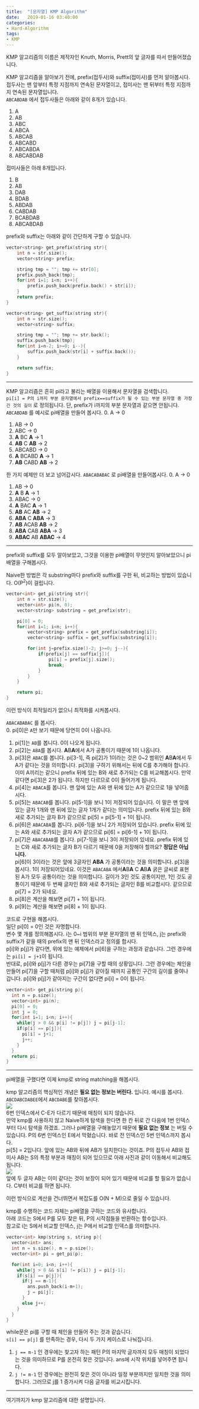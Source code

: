 ```yaml
---
title:  "[문자열] KMP Algorithm"
date:   2019-01-16 03:40:00
categories:
- Hard-Algorithm
tags:
- KMP
---
```


KMP 알고리즘의 이름은 제작자인 Knuth, Morris, Prett의 앞 글자를 따서 만들어졌습니다.

KMP 알고리즘을 알아보기 전에, prefix(접두사)와 suffix(접미사)를 먼저 알아봅시다.<br>
접두사는 맨 앞부터 특정 지점까지 연속된 문자열이고, 접미사는 맨 뒤부터 특정 지점까지 연속된 문자열입니다.<br>
`ABCABDAB` 에서 접두사들은 아래와 같이 8개가 있습니다.
1. A
2. AB
3. ABC
4. ABCA
5. ABCAB
6. ABCABD
7. ABCABDA
8. ABCABDAB

접미사들은 아래 8개입니다.
1. B
2. AB
3. DAB
4. BDAB
5. ABDAB
6. CABDAB
7. BCABDAB
8. ABCABDAB

prefix와 suffix는 아래와 같이 간단하게 구할 수 있습니다.
```cpp
vector<string> get_prefix(string str){
	int n = str.size();
	vector<string> prefix;

	string tmp = ""; tmp += str[0];
	prefix.push_back(tmp);
	for(int i=1; i<n; i++){
		prefix.push_back(prefix.back() + str[i]);
	}
	return prefix;
}

vector<string> get_suffix(string str){
	int n = str.size();
	vector<string> suffix;

	string tmp = ""; tmp += str.back();
	suffix.push_back(tmp);
	for(int i=n-2; i>=0; i--){
		suffix.push_back(str[i] + suffix.back());
	}

	return suffix;
}
```

<hr>

KMP 알고리즘은 흔히 pi라고 불리는 배열을 이용해서 문자열을 검색합니다.<br>
`pi[i] = P의 i까지 부분 문자열에서 prefix==suffix가 될 수 있는 부분 문자열 중 가장 긴 것의 길이` 로 정의됩니다. 단, prefix가 i까지의 부분 문자열과 같으면 안됩니다.<br>
`ABCABDAB` 를 예시로 pi배열을 만들어 봅시다.
0. A -&gt; 0
1. AB -&gt; 0
2. ABC -&gt; 0
3. **A** BC **A** -&gt; 1
4. **AB** C **AB** -&gt; 2
5. ABCABD -&gt; 0
6. **A** BCABD **A** -&gt; 1
7. **AB** CABD **AB** -&gt; 2

한 가지 예제만 더 보고 넘어갑시다. `ABACABABAC` 로 pi배열을 만들어봅시다.
0. A -&gt; 0
1. AB -&gt; 0
2. **A** B **A** -&gt; 1
3. ABAC -&gt; 0
4. **A** BAC **A** -&gt; 1
5. **AB** AC **AB** -&gt; 2
6. **ABA** C **ABA** -&gt; 3
7. **AB** ACAB **AB** -&gt; 2
8. **ABA** CAB **ABA** -&gt; 3
9. **ABAC** AB **ABAC** -&gt; 4

<hr>

prefix와 suffix를 모두 알아보았고, 그것을 이용한 pi배열이 무엇인지 알아보았으니 pi배열을 구해봅시다.

Naive한 방법은 각 substring마다 prefix와 suffix를 구한 뒤, 비교하는 방법이 있습니다. O(P<sup>2</sup>)이 걸립니다.
```cpp
vector<int> get_pi(string str){
	int n = str.size();
	vector<int> pi(n, 0);
	vector<string> substring = get_prefix(str);

	pi[0] = 0;
	for(int i=1; i<n; i++){
		vector<string> prefix = get_prefix(substring[i]);
		vector<string> suffix = get_suffix(substring[i]);

		for(int j=prefix.size()-2; j>=0; j--){
			if(prefix[j] == suffix[j]){
				pi[i] = prefix[j].size();
				break;
			}
		}
	}

	return pi;
}
```
이런 방식이 최적일리가 없으니 최적화를 시켜봅시다.

`ABACABABAC` 를 봅시다.<br>
0. pi[0]은 `A`만 보기 때문에 당연히 0이 나옵니다.<br>
1. pi[1]는 `AB`를 봅니다. 0이 나오게 됩니다.<br>
2. pi[2]는 `ABA`를 봅시다. <b>A</b>B<b>A</b>에서 A가 공통이기 때문에 1이 나옵니다.<br>
3. pi[3]은 `ABAC`를 봅니다. pi[3-1], 즉 pi[2]가 1이라는 것은 0~2 범위인 <b>A</b>B<b>A</b>에서 두 A가 같다는 것을 의미합니다. pi[3]을 구하기 위해서는 뒤에 C를 추가해야 합니다. 이미 A끼리는 같으니 prefix 뒤에 있는 B와 새로 추가되는 C를 비교해봅시다. 만약 같다면 pi[3]은 2가 됩니다. 하지만 다르므로 0이 들어가게 됩니다.<br>
4. pi[4]는 `ABACA`를 봅니다. 맨 앞에 있는 A와 맨 뒤에 있는 A가 같으므로 1을 넣어줍시다.<br>
5. pi[5]는 `ABACAB`를 봅니다. pi[5-1]을 보니 1이 저장되어 있습니다. 이 말은 맨 앞에 있는 글자 1개와 맨 뒤에 있는 글자 1개가 같다는 의미입니다. prefix 뒤에 있는 B와 새로 추가되는 글자 B가 같으므로 pi[5] = pi[5-1] + 1이 됩니다.<br>
6. pi[6]은 `ABACABA`를 봅니다. pi[6-1]을 보니 2가 저장되어 있습니다. prefix 뒤에 있는 A와 새로 추가되는 글자 A가 같으므로 pi[6] = pi[6-1] + 1이 됩니다.<br>
7. pi[7]은 `ABACABAB`를 봅니다. pi[7-1]을 보니 3이 저장되어 있네요. prefix 뒤에 있는 C와 새로 추가되는 글자 B가 다르기 때문에 0을 저장해야 할까요? **정답은 아닙니다.**<br>
 pi[6]이 3이라는 것은 앞에 3글자인 **ABA** 가 공통이라는 것을 의미합니다. p[3]을 봅시다. 1이 저장되어있네요. 이것은 `ABACABA` 에서<b>A</b>B<b>A</b> C <b>A</b>B<b>A</b> 굵은 글씨로 표현된 A가 모두 공통이라는 것을 의미합니다. 길이가 3인 것도 공통이지만, 1인 것도 공통이기 때문에 두 번째 글자인 B와 새로 추가되는 글자인 B를 비교합시다. 같으므로 pi[7] = 2가 되네요.
8. pi[8]은 계산을 해보면 pi[7] + 1이 됩니다.
9. pi[9]는 계산을 해보면 pi[8] + 1이 됩니다.

코드로 구현을 해봅시다.<br>
일단 pi[0] = 0인 것은 자명합니다.<br>
변수 몇 개를 정의해봅시다. i는 0~i 범위의 부분 문자열의 맨 뒤 인덱스, j는 prefix와 suffix가 같을 때의 prefix의 맨 뒤 인덱스라고 정의를 합시다.<br>
p[i]와 p[j]가 같다면, 위에 있는 예제에서 pi[6]을 구하는 과정과 같습니다. 그런 경우에는 `pi[i] = j+1`이 됩니다.<br>
반대로, p[i]와 p[j]가 다른 경우는 pi[7]을 구할 때의 상황입니다. 그런 경우에는 체인을 만들어 pi[7]을 구할 때처럼 p[i]와 p[j]가 같아질 때까지 공통인 구간의 길이를 줄여나갑니다. p[i]와 p[j]가 같아지는 구간이 없다면 pi[i] = 0이 됩니다.
```cpp
vector<int> get_pi(string p){
  int n = p.size();
  vector<int> pi(n);
  pi[0] = 0;
  int j = 0;
  for(int i=1; i<n; i++){
    while(j > 0 && p[i] != p[j]) j = pi[j-1];
    if(p[i] == p[j]){
      pi[i] = j+1;
      j++;
    }
  }
  return pi;
}
```

<hr>

pi배열을 구했다면 이제 kmp로 string matching을 해봅시다.

kmp 알고리즘의 핵심적인 개념은 **필요 없는 정보는 버린다.** 입니다. 예시를 봅시다.<br>
`ABCDABCDABEE`에서 `ABCDABE`를 찾아봅시다.<br>
<img src = "https://i.imgur.com/LzNjy1N.png"><br>
6번 인덱스에서 C-E가 다르기 때문에 매칭이 되지 않습니다.<br>
만약 kmp를 사용하지 않고 Naive하게 탐색을 한다면 한 칸 뒤로 간 다음에 1번 인덱스부터 다시 탐색을 하겠죠. 그러나 pi배열을 구해놓았기 때문에 **필요 없는 정보** 는 버릴 수 있습니다. P의 6번 인덱스인 E에서 막혔습니다. 바로 전 인덱스인 5번 인덱스까지 봅시다.<br>
pi[5] = 2입니다. 앞에 있는 AB와 뒤에 AB가 일치한다는 것이죠. P의 접두사 AB와 접미사 AB는 S의 특정 부분과 매칭이 되어 있으므로 아래 사진과 같이 이동해서 비교해도 됩니다.<br>
<img src = "https://i.imgur.com/NdOPPyB.png"><br>
앞에 두 글자 AB는 이미 같다는 것이 보장이 되어 있기 때문에 비교를 할 필요가 없습니다. C부터 비교를 하면 됩니다.

이런 방식으로 계산을 건너뛰면서 복잡도를 O(N + M)으로 줄일 수 있습니다.

kmp를 수행하는 코드 자체는 pi배열을 구하는 코드와 유사합니다.<br>
아래 코드는 S에서 P를 모두 찾은 뒤, P의 시작점들을 반환하는 함수입니다.<br>
참고로 i는 S에서 비교할 인덱스, j는 P에서 비교할 인덱스를 의미합니다.
```cpp
vector<int> kmp(string s, string p){
  vector<int> ans;
  int n = s.size(), m = p.size();
  vector<int> pi = get_pi(p);

  for(int i=0; i<n; i++){
    while(j > 0 && s[i] != p[i]) j = pi[j-1];
    if(s[i] == p[j]){
      if(j == m-1){
        ans.push_back(i-m+1);
        j = pi[j];
      }
      else j++;
    }
  }
}
```
while문은 pi를 구할 때 체인을 만들어 주는 것과 같습니다.<br>
`s[i] == p[j]` 를 만족하는 경우, 다시 두 가지 케이스로 나눠집니다.
1. `j == m-1` 인 경우에는 찾고자 하는 패턴 P의 마지막 글자까지 모두 매칭이 되었다는 것을 의미하므로 P를 온전히 찾은 것입니다. ans에 시작 위치를 넣어주면 됩니다.
2. `j != m-1` 인 경우에는 완전히 찾은 것이 아니라 일정 부분까지만 일치한 것을 의미합니다. 그러므로 j를 1 증가시켜 다음 글자를 비교시킵니다.

<hr>

여기까지가 kmp 알고리즘에 대한 설명입니다.
